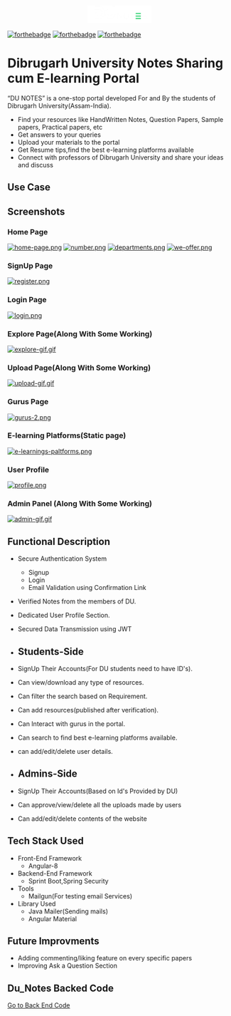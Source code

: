 

<p align="center">
    <img src="src/assets/images/logo-2.png"/>   
</p>

[![forthebadge](https://forthebadge.com/images/badges/open-source.svg)](https://forthebadge.com)
[![forthebadge](https://forthebadge.com/images/badges/built-with-love.svg)](https://forthebadge.com)
[![forthebadge](https://forthebadge.com/images/badges/makes-people-smile.svg)](https://forthebadge.com)

# Dibrugarh University Notes Sharing cum E-learning Portal


“DU NOTES” is a one-stop portal developed For and By the students of Dibrugarh University(Assam-India).

- Find your resources like HandWritten Notes, Question Papers, Sample papers, Practical papers, etc
- Get answers to your queries
- Upload your materials to the portal
- Get Resume tips,find the best e-learning platforms available
- Connect with professors of Dibrugarh University and share your ideas and discuss

## Use Case
 

## Screenshots

### Home Page

[![home-page.png](https://i.postimg.cc/LsPGBBvb/home-page.png)](https://postimg.cc/mcbdT9vY)
[![number.png](https://i.postimg.cc/bvLk546D/number.png)](https://postimg.cc/HJcrcv1d)
[![departments.png](https://i.postimg.cc/qMnmFM2N/departments.png)](https://postimg.cc/tYqtZbSb)
[![we-offer.png](https://i.postimg.cc/mDtjybb2/we-offer.png)](https://postimg.cc/8JgL1gJq)

### SignUp Page
[![register.png](https://i.postimg.cc/RCf9dSr6/register.png)](https://postimg.cc/bdzKNjwp)

### Login Page
[![login.png](https://i.postimg.cc/7YwvNSMd/login.png)](https://postimg.cc/mhX6Lzny)

### Explore Page(Along With Some Working)

[![explore-gif.gif](https://i.postimg.cc/Kzp0L1BY/explore-gif.gif)](https://postimg.cc/bDb0fN6X)

### Upload Page(Along With Some Working)

[![upload-gif.gif](https://i.postimg.cc/Y2GPYwqC/upload-gif.gif)](https://postimg.cc/K4bQhwM6)

### Gurus Page

[![gurus-2.png](https://i.postimg.cc/KcBNmc8B/gurus-2.png)](https://postimg.cc/Yj2g3HgC)

### E-learning Platforms(Static page)

[![e-learnings-paltforms.png](https://i.postimg.cc/pdmf4RS9/e-learnings-paltforms.png)](https://postimg.cc/B8GP194s)

### User Profile

[![profile.png](https://i.postimg.cc/vm3jXKhN/profile.png)](https://postimg.cc/kVRfgfkQ)

### Admin Panel (Along With Some Working)

[![admin-gif.gif](https://i.postimg.cc/VvDctNTd/admin-gif.gif)](https://postimg.cc/H8cKDTTg)
## Functional Description
- Secure Authentication System
     - Signup
     - Login
     - Email Validation using Confirmation Link
- Verified Notes from the members of DU.
- Dedicated User Profile Section.    
- Secured Data Transmission using JWT 


- ## Students-Side
- SignUp Their Accounts(For DU students need to have ID's).
- Can view/download any type of resources.
- Can filter the search based on Requirement.
- Can add resources(published after verification).
- Can Interact with gurus in the portal.
- Can search to find best e-learning platforms available. 
- can add/edit/delete user details.

- ## Admins-Side
- SignUp Their Accounts(Based on Id's Provided by DU)
- Can approve/view/delete all the uploads made by users
- Can add/edit/delete contents of the website

## Tech Stack Used
- Front-End Framework
    - Angular-8
- Backend-End Framework
    - Sprint Boot,Spring Security  
- Tools
  - Mailgun(For testing email Services)
- Library Used
  - Java Mailer(Sending mails)
  - Angular Material

## Future Improvments
- Adding commenting/liking feature on every specific papers
- Improving Ask a Question Section 

## Du_Notes Backed Code
[Go to Back End Code](https://github.com/sumitgsh/DuNotes-Back_End)
